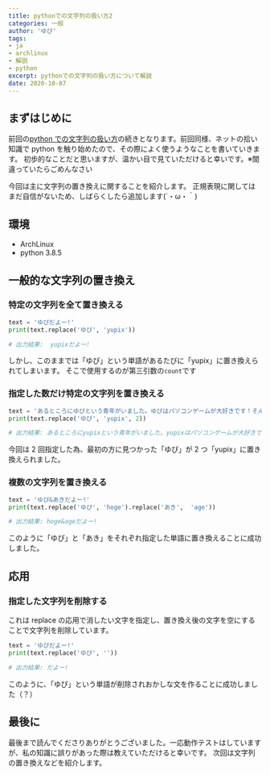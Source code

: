 ```yaml
---
title: pythonでの文字列の扱い方2
categories: 一般
author: 'ゆぴ'
tags:
- ja
- archlinux
- 解説
- python
excerpt: pythonでの文字列の扱い方について解説
date: 2020-10-07
---
```


## まずはじめに

前回の[python での文字列の扱い方](2020-09-20-handling-strings-in-python.md)の続きとなります。前回同様、ネットの拾い知識で python を触り始めたので、その際によく使うようなことを書いていきます。
初歩的なことだと思いますが、温かい目で見ていただけると幸いです。※間違っていたらごめんなさい

今回は主に文字列の置き換えに関することを紹介します。
正規表現に関してはまだ自信がないため、しばらくしたら追加します(´・ω・｀)

## 環境

- ArchLinux
- python 3.8.5

## 一般的な文字列の置き換え

### 特定の文字列を全て置き換える

```python
text = 'ゆぴだよー!'
print(text.replace('ゆぴ', 'yupix'))

# 出力結果:  yupixだよー!
```

しかし、このままでは「ゆぴ」という単語があるたびに「yupix」に置き換えられてしまいます。
そこで使用するのが第三引数の`count`です

### 指定した数だけ特定の文字列を置き換える

```python
text = 'あるところにゆぴという青年がいました。ゆぴはパソコンゲームが大好きです！そんなところにあきがやってきて、ゆぴにこう言いました[一緒にゲームを作ってみないかい?]'
print(text.replace('ゆぴ', 'yupix', 2))

# 出力結果: あるところにyupixという青年がいました。yupixはパソコンゲームが大好きです！そんなところにあきがやってきて、ゆぴにこう言いました[一緒にゲームを作ってみないかい?]
```

今回は 2 回指定した為、最初の方に見つかった「ゆぴ」が 2 つ「yupix」に置き換えられました。

### 複数の文字列を置き換える

```python
text = 'ゆぴ&あきだよー!'
print(text.replace('ゆぴ', 'hoge').replace('あき',  'age'))

# 出力結果: hoge&ageだよー!
```

このように「ゆぴ」と「あき」をそれぞれ指定した単語に置き換えることに成功しました。

## 応用

### 指定した文字列を削除する

これは replace の応用で消したい文字を指定し、置き換え後の文字を空にすることで文字列を削除しています。

```python
text = 'ゆぴだよー!'
print(text.replace('ゆぴ', ''))

# 出力結果: だよー!
```

このように、「ゆぴ」という単語が削除されおかしな文を作ることに成功しました（？）

## 最後に

最後まで読んでくださりありがとうございました。一応動作テストはしていますが、私の知識に誤りがあった際は教えていただけると幸いです。
次回は文字列の置き換えなどを紹介します。
